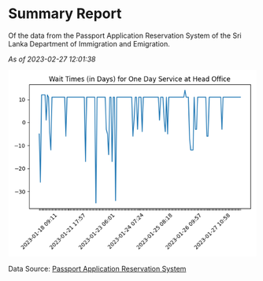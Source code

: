 # Summary Report

Of the data from the Passport Application Reservation System of the Sri Lanka Department of Immigration and Emigration.

*As of 2023-02-27 12:01:38*

![Wait Time Chart](summary.wait_time_chart.png)

Data Source: [Passport Application Reservation System](https://eservices.immigration.gov.lk:8443/appointment/pages/reservationApplication.xhtml)